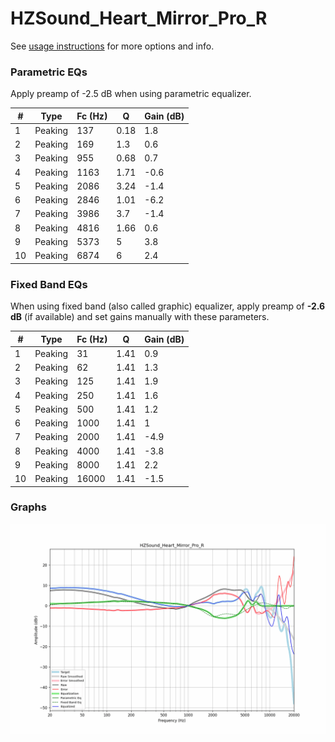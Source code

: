 # HZSound_Heart_Mirror_Pro_R
See [usage instructions](https://github.com/jaakkopasanen/AutoEq#usage) for more options and info.

### Parametric EQs
Apply preamp of -2.5 dB when using parametric equalizer.

|   # | Type    |   Fc (Hz) |    Q |   Gain (dB) |
|-----|---------|-----------|------|-------------|
|   1 | Peaking |       137 | 0.18 |         1.8 |
|   2 | Peaking |       169 | 1.3  |         0.6 |
|   3 | Peaking |       955 | 0.68 |         0.7 |
|   4 | Peaking |      1163 | 1.71 |        -0.6 |
|   5 | Peaking |      2086 | 3.24 |        -1.4 |
|   6 | Peaking |      2846 | 1.01 |        -6.2 |
|   7 | Peaking |      3986 | 3.7  |        -1.4 |
|   8 | Peaking |      4816 | 1.66 |         0.6 |
|   9 | Peaking |      5373 | 5    |         3.8 |
|  10 | Peaking |      6874 | 6    |         2.4 |

### Fixed Band EQs
When using fixed band (also called graphic) equalizer, apply preamp of **-2.6 dB** (if available) and set gains manually with these parameters.

|   # | Type    |   Fc (Hz) |    Q |   Gain (dB) |
|-----|---------|-----------|------|-------------|
|   1 | Peaking |        31 | 1.41 |         0.9 |
|   2 | Peaking |        62 | 1.41 |         1.3 |
|   3 | Peaking |       125 | 1.41 |         1.9 |
|   4 | Peaking |       250 | 1.41 |         1.6 |
|   5 | Peaking |       500 | 1.41 |         1.2 |
|   6 | Peaking |      1000 | 1.41 |         1   |
|   7 | Peaking |      2000 | 1.41 |        -4.9 |
|   8 | Peaking |      4000 | 1.41 |        -3.8 |
|   9 | Peaking |      8000 | 1.41 |         2.2 |
|  10 | Peaking |     16000 | 1.41 |        -1.5 |

### Graphs
![](./HZSound_Heart_Mirror_Pro_R.png)
